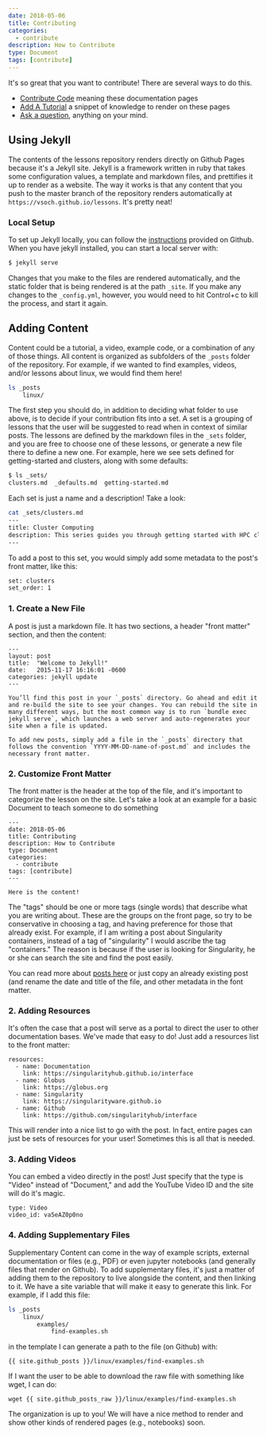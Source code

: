 ```yaml
---
date: 2018-05-06
title: Contributing
categories:
  - contribute
description: How to Contribute
type: Document
tags: [contribute]
---
```


It's so great that you want to contribute! There are several ways to do this.

 - [Contribute Code](https://www.github.com/vsoch/lessons) meaning these documentation pages
 - [Add A Tutorial](#add-a-tutorial) a snippet of knowledge to render on these pages
 - [Ask a question](https://www.github.com/vsoch/lessons/issues), anything on your mind.

## Using Jekyll
The contents of the lessons repository renders directly on Github Pages because
it's a Jekyll site. Jekyll is a framework written in ruby that takes some configuration
values, a template and markdown files, and prettifies it up to render as a website.
The way it works is that any content that you push to the master branch of the repository
renders automatically at `https://vsoch.github.io/lessons`. It's pretty neat!

### Local Setup
To set up Jekyll locally, you can follow the [instructions](https://help.github.com/articles/setting-up-your-github-pages-site-locally-with-jekyll/)
provided on Github. When you have jekyll installed, you can start a local server with:

```bash
$ jekyll serve
```

Changes that you make to the files are rendered automatically, and the static folder
that is being rendered is at the path `_site`. If you make any changes to the `_config.yml`,
however, you would need to hit Control+c to kill the process, and start it again.

## Adding Content
Content could be a tutorial, a video, example code, or a combination of any of those
things. All content is organized as subfolders of the `_posts` folder of the repository.
For example, if we wanted to find examples, videos, and/or lessons about linux, we
would find them here! 

```bash
ls _posts
    linux/
```

The first step you should do, in addition to deciding what folder to use above,
is to decide if your contribution fits into a set. A set is a grouping of lessons
that the user will be suggested to read when in context of similar posts. The
lessons are defined by the markdown files in the `_sets` folder, and you are free to choose
one of these lessons, or generate a new file there to define a new one. For example,
here we see sets defined for getting-started and clusters, along with some defaults:

```bash
$ ls _sets/
clusters.md  _defaults.md  getting-started.md
```

Each set is just a name and a description! Take a look:

```bash
cat _sets/clusters.md
---
title: Cluster Computing
description: This series guides you through getting started with HPC cluster computing.
---
```

To add a post to this set, you would simply add some metadata to the post's front 
matter, like this:

```bash
set: clusters
set_order: 1

```

### 1. Create a New File
A post is just a markdown file. It has two sections, a header "front matter"
section, and then the content:

```
---
layout: post
title:  "Welcome to Jekyll!"
date:   2015-11-17 16:16:01 -0600
categories: jekyll update
---

You’ll find this post in your `_posts` directory. Go ahead and edit it and re-build the site to see your changes. You can rebuild the site in many different ways, but the most common way is to run `bundle exec jekyll serve`, which launches a web server and auto-regenerates your site when a file is updated.

To add new posts, simply add a file in the `_posts` directory that follows the convention `YYYY-MM-DD-name-of-post.md` and includes the necessary front matter.
```

### 2. Customize Front Matter
The front matter is the header at the top of the file, and it's important to categorize the 
lesson on the site. Let's take a look at an example for a basic Document to teach
someone to do something

```
---
date: 2018-05-06
title: Contributing
description: How to Contribute
type: Document
categories:
  - contribute
tags: [contribute]
---

Here is the content!
```

The "tags" should be one or more tags (single words) that describe what you are writing about. These
are the groups on the front page, so try to be conservative in choosing a tag, and having preference
for those that already exist. For example, if I am writing a post about Singularity containers, instead of
a tag of "singularity" I would ascribe the tag "containers." The reason is because if the user is looking
for Singularity, he or she can search the site and find the post easily.

You can read more about [posts here](https://jekyllrb.com/docs/posts/) or just copy
an already existing post (and rename the date and title of the file, and other metadata
in the font matter.

### 2. Adding Resources
It's often the case that a post will serve as a portal to direct the user to other
documentation bases. We've made that easy to do! Just add a resources list to the 
front matter:

```
resources:
  - name: Documentation
    link: https://singularityhub.github.io/interface
  - name: Globus
    link: https://globus.org
  - name: Singularity
    link: https://singularityware.github.io
  - name: Github
    link: https://github.com/singularityhub/interface
```

This will render into a nice list to go with the post. In fact, entire pages can
just be sets of resources for your user! Sometimes this is all that is needed.

### 3. Adding Videos
You can embed a video directly in the post! Just specify that the type is "Video"
instead of "Document," and add the YouTube Video ID and the site will do it's magic.

```
type: Video
video_id: va5eAZ0p0no
```

### 4. Adding Supplementary Files
Supplementary Content can come in the way of example scripts, external documentation
or files (e.g., PDF) or even jupyter notebooks (and generally files that render 
on Github). To add supplementary files, it's just a matter of adding them to the
repository to live alongside the content, and then linking to it. We have 
a site variable that will make it easy to generate this link. For example, if I add
this file:

```bash
ls _posts
    linux/
        examples/
            find-examples.sh
```

in the template I can generate a path to the file (on Github) with:

```
{{ site.github_posts }}/linux/examples/find-examples.sh
```

If I want the user to be able to download the raw file with something like wget,
I can do:

```
wget {{ site.github_posts_raw }}/linux/examples/find-examples.sh
```

The organization is up to you! We will have a nice method to render and show
other kinds of rendered pages (e.g., notebooks) soon.
